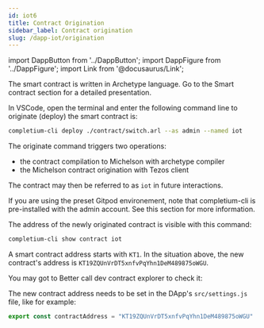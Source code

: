 ```yaml
---
id: iot6
title: Contract Origination
sidebar_label: Contract origination
slug: /dapp-iot/origination
---
```


import DappButton from '../DappButton';
import DappFigure from '../DappFigure';
import Link from '@docusaurus/Link';

The smart contract is written in <Link to="/docs/dapp-tools/archetype">Archetype</Link> language. Go to the <Link to="">Smart contract</Link> section for a detailed presentation.

In VSCode, open the <Link to="/docs/dapp-tools/gitpod#open-terminal">terminal</Link> and enter the following command line to originate (deploy) the smart contract is:

```bash
completium-cli deploy ./contract/switch.arl --as admin --named iot
```

The <Link to="/docs/dapp-tools/completium-cli#deploy">originate command</Link> triggers two operations:
* the contract compilation to Michelson with archetype compiler
* the Michelson contract origination with Tezos client

The contract may then be referred to as `iot` in future interactions.

If you are using the preset <Link to="/docs/dapp-tools/gitpod">Gitpod</Link> environement, note that <Link to="/docs/dapp-tools/completium-cli">completium-cli</Link> is pre-installed with the <Link to="/docs/dapp-tools/faucet#admin-account">admin</Link> account. See this section for more information.

The address of the newly originated contract is visible with this command:

```bash
completium-cli show contract iot
```

A smart contract address starts with `KT1`. In the situation above, the new contract's address is `KT19ZQUnVrDT5xnfvPqYhn1DeM489875oWGU`.

You may got to <Link to="/docs/dapp-tools/bcd">Better call dev</Link> contract explorer to check it:

<DappButton url="https://better-call.dev/" txt="go to better call dev"/>

The new contract address needs to be set in the DApp's `src/settings.js` file, like for example:

```js
export const contractAddress = "KT19ZQUnVrDT5xnfvPqYhn1DeM489875oWGU"
```
